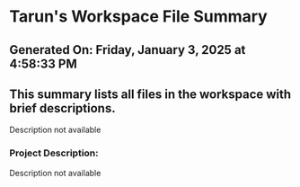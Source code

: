 # Tarun's Workspace File Summary
## Generated On: Friday, January 3, 2025 at 4:58:33 PM
This summary lists all files in the workspace with brief descriptions.
---
Description not available 
### Project Description:
 Description not available
